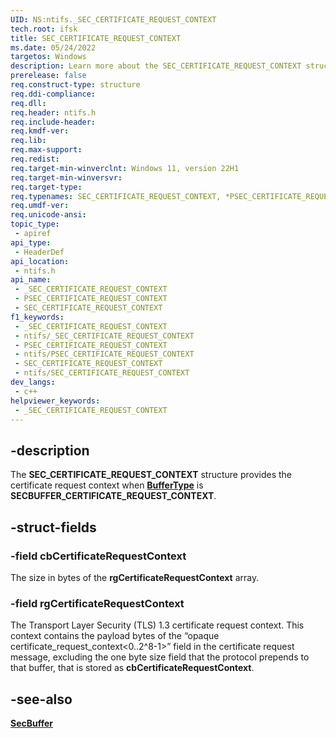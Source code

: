 ```yaml
---
UID: NS:ntifs._SEC_CERTIFICATE_REQUEST_CONTEXT
tech.root: ifsk
title: SEC_CERTIFICATE_REQUEST_CONTEXT
ms.date: 05/24/2022
targetos: Windows
description: Learn more about the SEC_CERTIFICATE_REQUEST_CONTEXT structure.
prerelease: false
req.construct-type: structure
req.ddi-compliance: 
req.dll: 
req.header: ntifs.h
req.include-header: 
req.kmdf-ver: 
req.lib: 
req.max-support: 
req.redist: 
req.target-min-winverclnt: Windows 11, version 22H1
req.target-min-winversvr: 
req.target-type: 
req.typenames: SEC_CERTIFICATE_REQUEST_CONTEXT, *PSEC_CERTIFICATE_REQUEST_CONTEXT
req.umdf-ver: 
req.unicode-ansi: 
topic_type:
 - apiref
api_type:
 - HeaderDef
api_location:
 - ntifs.h
api_name:
 - _SEC_CERTIFICATE_REQUEST_CONTEXT
 - PSEC_CERTIFICATE_REQUEST_CONTEXT
 - SEC_CERTIFICATE_REQUEST_CONTEXT
f1_keywords:
 - _SEC_CERTIFICATE_REQUEST_CONTEXT
 - ntifs/_SEC_CERTIFICATE_REQUEST_CONTEXT
 - PSEC_CERTIFICATE_REQUEST_CONTEXT
 - ntifs/PSEC_CERTIFICATE_REQUEST_CONTEXT
 - SEC_CERTIFICATE_REQUEST_CONTEXT
 - ntifs/SEC_CERTIFICATE_REQUEST_CONTEXT
dev_langs:
 - c++
helpviewer_keywords:
 - _SEC_CERTIFICATE_REQUEST_CONTEXT
---
```


## -description

The **SEC_CERTIFICATE_REQUEST_CONTEXT** structure provides the certificate request context when [**BufferType**](/windows/win32/api/sspi/ns-sspi-secbuffer) is **SECBUFFER_CERTIFICATE_REQUEST_CONTEXT**.

## -struct-fields

### -field cbCertificateRequestContext

The size in bytes of the **rgCertificateRequestContext** array.

### -field rgCertificateRequestContext

The Transport Layer Security (TLS) 1.3 certificate request context. This context contains the payload bytes of the “opaque certificate_request_context<0..2^8-1>” field in the certificate request message, excluding the one byte size field that the protocol prepends to that buffer, that is stored as **cbCertificateRequestContext**.

## -see-also

[**SecBuffer**](/windows/win32/api/sspi/ns-sspi-secbuffer)
